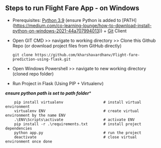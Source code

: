 

## Steps to run Flight Fare App - on Windows

* Prerequisites: [Python 3.9](https://www.python.org/downloads/) (ensure Python is added to [PATH] (https://medium.com/co-learning-lounge/how-to-download-install-python-on-windows-2021-44a707994013)) + [Git](https://git-scm.com/downloads) Client 
* Open GIT CMD >> navigate to working directory >> Clone this Github Repo (or download project files from GitHub directly)

      git clone https://github.com/kharshavardhanv/Flight-fare-prediction-using-flask.git
* Open Windows Powershell >> navigate to new working directory (cloned repo folder)
* Run Project in Flask (Using PIP + Virtualenv)
 

*******ensure python path is set to path folder********

        pip install virtualenv                  # install virtual environment        
        virtualenv ENV                          # create virtual environment by the name ENV
        .\ENV\Scripts\activate                  # activate ENV
        pip install -r .\requirements.txt       # install project dependencies
        python app.py                           # run the project
        deactivate                              # close virtual environment once done
 
